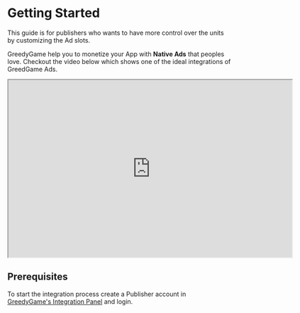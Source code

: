 # Getting Started

This guide is for publishers who wants to have more control over the units by customizing the Ad slots.

GreedyGame help you to monetize your App with **Native Ads** that peoples love. Checkout the video below which shows one of the ideal integrations of GreedGame Ads.

<iframe width="640" height="400"
src="https://www.youtube.com/embed/o5OHeQCyT4A">
</iframe>

## Prerequisites
To start the integration process create a Publisher account in <a target="_blank" rel="noopener noreferrer" href="https://integration-v2.greedygame.com">GreedyGame's Integration Panel</a> and login.